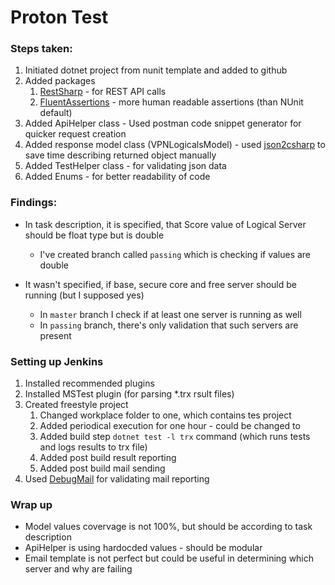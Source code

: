 # Proton Test

### Steps taken:
1. Initiated dotnet project from nunit template and added to github
2. Added packages 
    1. [RestSharp](https://github.com/restsharp/RestSharp) - for REST API calls
    2. [FluentAssertions](https://github.com/fluentassertions/fluentassertions) - more human readable assertions (than NUnit default)
3. Added ApiHelper class - Used postman code snippet generator for quicker request creation
4. Added response model class (VPNLogicalsModel) - used [json2csharp](http://json2csharp.com) to save time describing returned object manually
5. Added TestHelper class - for validating json data
6. Added Enums - for better readability of code

### Findings:
- In task description, it is specified, that Score value of Logical Server should be float type but is double
    - I've created branch called `passing` which is checking if values are double

- It wasn't specified, if base, secure core and free server should be running (but I supposed yes)
    - In `master` branch I check if at least one server is running as well
    - In `passing` branch, there's only validation that such servers are present

### Setting up Jenkins
1. Installed recommended plugins
2. Installed MSTest plugin (for parsing *.trx rsult files)
3. Created freestyle project
    1. Changed workplace folder to one, which contains tes project
    2. Added periodical execution for one hour - could be changed to
    3. Added build step `dotnet test -l trx` command (which runs tests and logs results to trx file)
    4. Added post build result reporting
    5. Added post build mail sending
4. Used [DebugMail](https://debugmail.io/) for validating mail reporting

### Wrap up
- Model values covervage is not 100%, but should be according to task description
- ApiHelper is using hardocded values - should be modular
- Email template is not perfect but could be useful in determining which server and why are failing
